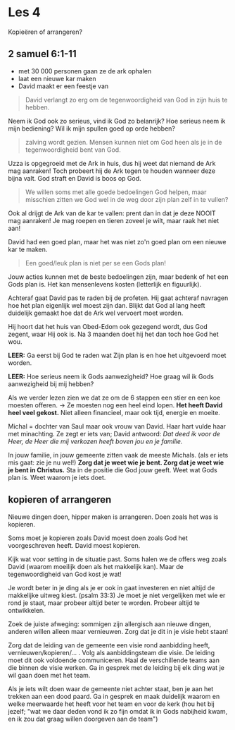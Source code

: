 # Les 4

Kopieëren of arrangeren?

## 2 samuel 6:1-11

- met 30 000 personen gaan ze de ark ophalen
- laat een nieuwe kar maken
- David maakt er een feestje van

> David verlangt zo erg om de tegenwoordigheid van God in zijn huis te hebben.

Neem ik God ook zo serieus, vind ik God zo belanrijk? Hoe serieus neem ik mijn bediening? Wil ik mijn spullen goed op orde hebben?

> zalving wordt gezien. Mensen kunnen niet om God heen als je in de tegenwoordigheid bent van God.

Uzza is opgegroeid met de Ark in huis, dus hij weet dat niemand de Ark mag aanraken! Toch probeert hij de Ark tegen te houden wanneer deze bijna valt. God straft en David is boos op God.

> We willen soms met alle goede bedoelingen God helpen, maar misschien zitten we God wel in de weg door zijn plan zelf in te vullen?

Ook al drijgt de Ark van de kar te vallen: prent dan in dat je deze NOOIT mag aanraken! Je mag roepen en tieren zoveel je wilt, maar raak het niet aan!

David had een goed plan, maar het was niet zo'n goed plan om een nieuwe kar te maken.

> Een goed/leuk plan is niet per se een Gods plan!

Jouw acties kunnen met de beste bedoelingen zijn, maar bedenk of het een Gods plan is. Het kan mensenlevens kosten (letterlijk en figuurlijk).

Achteraf gaat David pas te raden bij de profeten. Hij gaat achteraf navragen hoe het plan eigenlijk wel moest zijn dan. Blijkt dat God al lang heeft duidelijk gemaakt hoe dat de Ark wel vervoert moet worden.

Hij hoort dat het huis van Obed-Edom ook gezegend wordt, dus God zegent, waar Hij ook is. Na 3 maanden doet hij het dan toch hoe God het wou.

**LEER:** Ga eerst bij God te raden wat Zijn plan is en hoe het uitgevoerd moet worden.

**LEER:** Hoe serieus neem ik Gods aanwezigheid? Hoe graag wil ik Gods aanwezigheid bij mij hebben?

Als we verder lezen zien we dat ze om de 6 stappen een stier en een koe moesten offeren. -> Ze moesten nog een heel eind lopen. **Het heeft David heel veel gekost.** Niet alleen financieel, maar ook tijd, energie en moeite.

Michal = dochter van Saul maar ook vrouw van David. Haar hart vulde haar met minachting. Ze zegt er iets van; David antwoord: *Dat deed ik voor de Heer, de Heer die mij verkozen heeft boven jou en je familie.*

In jouw familie, in jouw gemeente zitten vaak de meeste Michals. (als er iets mis gaat: zie je nu wel!) **Zorg dat je weet wie je bent. Zorg dat je weet wie je bent in Christus.** Sta in de positie die God jouw geeft. Weet wat Gods plan is. Weet waarom je iets doet.

## kopieren of arrangeren

Nieuwe dingen doen, hipper maken is arrangeren. Doen zoals het was is kopieren.

Soms moet je kopieren zoals David moest doen zoals God het voorgeschreven heeft. David moest kopieren.

Kijk wat voor setting in de situatie past. Soms halen we de offers weg zoals David (waarom moeilijk doen als het makkelijk kan). Maar de tegenwoordigheid van God kost je wat!

Je wordt beter in je ding als je er ook in gaat investeren en niet altijd de makkelijke uitweg kiest. (psalm 33:3) Je moet je niet vergelijken met wie er rond je staat, maar probeer altijd beter te worden. Probeer altijd te ontwikkelen.

Zoek de juiste afweging: sommigen zijn allergisch aan nieuwe dingen, anderen willen alleen maar vernieuwen. Zorg dat je dit in je visie hebt staan!

Zorg dat de leiding van de gemeente een visie rond aanbidding heeft, vernieuwen/kopieren/... . Volg als aanbiddingsteam die visie. De leiding moet dit ook voldoende communiceren. Haal de verschillende teams aan die binnen de visie werken. Ga in gesprek met de leiding bij elk ding wat je wil gaan doen met het team.

Als je iets wilt doen waar de gemeente niet achter staat, ben je aan het trekken aan een dood paard. Ga in gesprek en maak duidelijk waarom en welke meerwaarde het heeft voor het team en voor de kerk (hou het bij jezelf; "wat we daar deden vond ik zo fijn omdat ik in Gods nabijheid kwam, en ik zou dat graag willen doorgeven aan de team")
